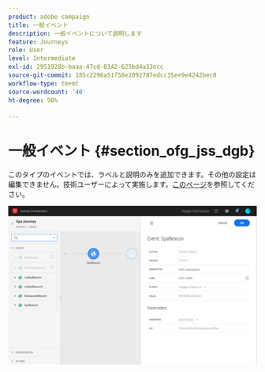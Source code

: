 ```yaml
---
product: adobe campaign
title: 一般イベント
description: 一般イベントについて説明します
feature: Journeys
role: User
level: Intermediate
exl-id: 2951928b-baaa-47cd-8142-625bd4a33ecc
source-git-commit: 185c2296a51f58e2092787edcc35ee9e4242bec8
workflow-type: tm+mt
source-wordcount: '40'
ht-degree: 90%

---
```


# 一般イベント {#section_ofg_jss_dgb}

このタイプのイベントでは、ラベルと説明のみを追加できます。その他の設定は編集できません。技術ユーザーによって実施します。[このページ](../event/about-events.md)を参照してください。

![](../assets/general-events.png)
